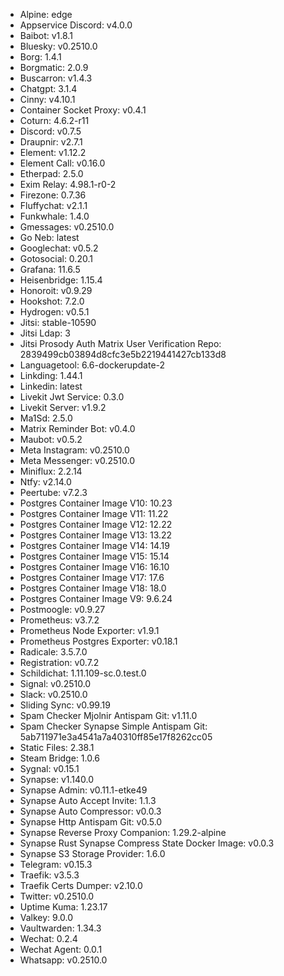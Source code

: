 * Alpine: edge
* Appservice Discord: v4.0.0
* Baibot: v1.8.1
* Bluesky: v0.2510.0
* Borg: 1.4.1
* Borgmatic: 2.0.9
* Buscarron: v1.4.3
* Chatgpt: 3.1.4
* Cinny: v4.10.1
* Container Socket Proxy: v0.4.1
* Coturn: 4.6.2-r11
* Discord: v0.7.5
* Draupnir: v2.7.1
* Element: v1.12.2
* Element Call: v0.16.0
* Etherpad: 2.5.0
* Exim Relay: 4.98.1-r0-2
* Firezone: 0.7.36
* Fluffychat: v2.1.1
* Funkwhale: 1.4.0
* Gmessages: v0.2510.0
* Go Neb: latest
* Googlechat: v0.5.2
* Gotosocial: 0.20.1
* Grafana: 11.6.5
* Heisenbridge: 1.15.4
* Honoroit: v0.9.29
* Hookshot: 7.2.0
* Hydrogen: v0.5.1
* Jitsi: stable-10590
* Jitsi Ldap: 3
* Jitsi Prosody Auth Matrix User Verification Repo: 2839499cb03894d8cfc3e5b2219441427cb133d8
* Languagetool: 6.6-dockerupdate-2
* Linkding: 1.44.1
* Linkedin: latest
* Livekit Jwt Service: 0.3.0
* Livekit Server: v1.9.2
* Ma1Sd: 2.5.0
* Matrix Reminder Bot: v0.4.0
* Maubot: v0.5.2
* Meta Instagram: v0.2510.0
* Meta Messenger: v0.2510.0
* Miniflux: 2.2.14
* Ntfy: v2.14.0
* Peertube: v7.2.3
* Postgres Container Image V10: 10.23
* Postgres Container Image V11: 11.22
* Postgres Container Image V12: 12.22
* Postgres Container Image V13: 13.22
* Postgres Container Image V14: 14.19
* Postgres Container Image V15: 15.14
* Postgres Container Image V16: 16.10
* Postgres Container Image V17: 17.6
* Postgres Container Image V18: 18.0
* Postgres Container Image V9: 9.6.24
* Postmoogle: v0.9.27
* Prometheus: v3.7.2
* Prometheus Node Exporter: v1.9.1
* Prometheus Postgres Exporter: v0.18.1
* Radicale: 3.5.7.0
* Registration: v0.7.2
* Schildichat: 1.11.109-sc.0.test.0
* Signal: v0.2510.0
* Slack: v0.2510.0
* Sliding Sync: v0.99.19
* Spam Checker Mjolnir Antispam Git: v1.11.0
* Spam Checker Synapse Simple Antispam Git: 5ab711971e3a4541a7a40310ff85e17f8262cc05
* Static Files: 2.38.1
* Steam Bridge: 1.0.6
* Sygnal: v0.15.1
* Synapse: v1.140.0
* Synapse Admin: v0.11.1-etke49
* Synapse Auto Accept Invite: 1.1.3
* Synapse Auto Compressor: v0.0.3
* Synapse Http Antispam Git: v0.5.0
* Synapse Reverse Proxy Companion: 1.29.2-alpine
* Synapse Rust Synapse Compress State Docker Image: v0.0.3
* Synapse S3 Storage Provider: 1.6.0
* Telegram: v0.15.3
* Traefik: v3.5.3
* Traefik Certs Dumper: v2.10.0
* Twitter: v0.2510.0
* Uptime Kuma: 1.23.17
* Valkey: 9.0.0
* Vaultwarden: 1.34.3
* Wechat: 0.2.4
* Wechat Agent: 0.0.1
* Whatsapp: v0.2510.0
